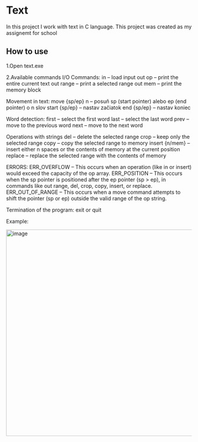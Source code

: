 # Text
In this project I work with text in C language. This project was created as my assignemt for school 

## How to use
1.Open text.exe

2.Available commands
I/O Commands:
   in – load input
   out op – print the entire current text
   out range – print a selected range
   out mem – print the memory block

Movement in text:
   move {sp/ep} n – posuň sp (start pointer) alebo ep (end pointer) o n slov
   start {sp/ep} – nastav začiatok
   end {sp/ep} – nastav koniec

Word detection:
   first – select the first word
   last – select the last word
   prev – move to the previous word
   next – move to the next word

Operations with strings
   del – delete the selected range
   crop – keep only the selected range
   copy – copy the selected range to memory
   insert {n/mem} – insert either n spaces or the contents of memory at the current position
   replace – replace the selected range with the contents of memory

ERRORS:
   ERR_OVERFLOW – This occurs when an operation (like in or insert) would exceed the capacity of the op array.
   ERR_POSITION – This occurs when the sp pointer is positioned after the ep pointer (sp > ep), in commands like out range, del, crop, copy, insert, or replace.
   ERR_OUT_OF_RANGE – This occurs when a move command attempts to shift the pointer (sp or ep) outside the valid range of the op string.

Termination of the program:
   exit or quit

Example:


<img width="519" height="559" alt="image" src="https://github.com/user-attachments/assets/926f0a55-9268-4019-8534-a46e0cd9ca9f" />

